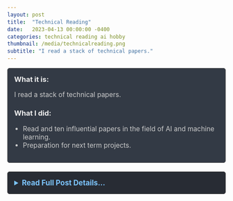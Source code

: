 ```yaml
---
layout: post
title:  "Technical Reading"
date:   2023-04-13 00:00:00 -0400
categories: technical reading ai hobby
thumbnail: /media/technicalreading.png
subtitle: "I read a stack of technical papers."
---
```


<div style="padding: 15px; border: 1px solid #555; border-radius: 5px; margin-bottom: 20px; background-color: #333a45;">
  <h3 style="margin-top: 0; color: #eee;">What it is:</h3>
  <p style="font-size: 1.1em; color: #ccc;">I read a stack of technical papers.</p>
  
  <h3 style="color: #eee;">What I did:</h3>
  <ul style="font-size: 1.1em; list-style-type: disc; padding-left: 20px; color: #ccc;">
    <li>Read and ten influential papers in the field of AI and machine learning.</li>
    <li>Preparation for next term projects.</li>
  </ul>
</div>

<details style="margin-bottom: 20px; background-color: #282c34; padding: 15px; border-radius: 5px; border: 1px solid #444;">
  <summary style="cursor: pointer; font-weight: bold; color: #7cc5ff; font-size: 1.2em;">Read Full Post Details...</summary>
  <div style="padding-top: 15px; color: #bbb;" markdown="1">

<div style="text-align: center; margin-bottom: 20px;">
  <img src="/media/technicalreading.png" alt="Technical Reading" style="max-width: 40%; height: auto; margin: 5px; border: 1px solid #555; padding: 5px; background-color: #333a45;">
</div>

I have read the following papers to write papers for MSTU-4005 Cognition and Computers and MSTU-4028 Technology and Culture:

- [GPT-4 Technical Report](https://arxiv.org/abs/2303.08774)
- [Attention Is All You Need](https://arxiv.org/abs/1706.03762)
- [Large Language Models Understand and Can be Enhanced by Emotional Stimuli](https://arxiv.org/abs/2307.11760)
- [Artificial Intelligence in Education: A Review](https://ieeexplore.ieee.org/document/9069875)
- [Sparks of Artificial General Intelligence: Early experiments with GPT-4](https://arxiv.org/abs/2303.12712)
- [Reflexion: An Autonomous Agent with Dynamic Memory and Self-Reflection](https://arxiv.org/abs/2303.11366)
- [HuggingGPT: Solving AI Tasks with ChatGPT and Its Friends in HuggingFace](https://arxiv.org/abs/2303.17580)
- [Theory of Mind May Have Spontaneously Emerged in Large Language Models](https://arxiv.org/abs/2302.02083)
- [Training Compute-Optimal Large Language Models](https://arxiv.org/abs/2203.15556)
- [Will We Run Out of Data? An Analysis of the Limits of Scaling Datasets in Machine Learning](https://arxiv.org/abs/2211.04325)

  </div>
</details>
